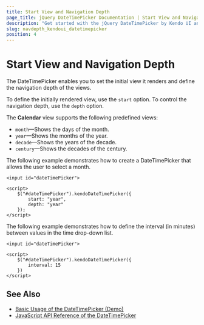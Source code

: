 ```yaml
---
title: Start View and Navigation Depth
page_title: jQuery DateTimePicker Documentation | Start View and Navigation Depth
description: "Get started with the jQuery DateTimePicker by Kendo UI and learn how to define its start view and control its navigation depth."
slug: navdepth_kendoui_datetimepicker
position: 4
---
```


# Start View and Navigation Depth

The DateTimePicker enables you to set the initial view it renders and define the navigation depth of the views.

To define the initially rendered view, use the `start` option. To control the navigation depth, use the `depth` option.

The **Calendar** view supports the following predefined views:
* `month`&mdash;Shows the days of the month.
* `year`&mdash;Shows the months of the year.
* `decade`&mdash;Shows the years of the decade.
* `century`&mdash;Shows the decades of the century.

The following example demonstrates how to create a DateTimePicker that allows the user to select a month.

    <input id="dateTimePicker">

    <script>
        $("#dateTimePicker").kendoDateTimePicker({
            start: "year",
            depth: "year"
        });
    </script>

The following example demonstrates how to define the interval (in minutes) between values in the time drop-down list.

    <input id="dateTimePicker">

    <script>
        $("#dateTimePicker").kendoDateTimePicker({
            interval: 15
        })
    </script>

## See Also

* [Basic Usage of the DateTimePicker (Demo)](https://demos.telerik.com/kendo-ui/datetimepicker/index)
* [JavaScript API Reference of the DateTimePicker](/api/javascript/ui/datetimepicker)
